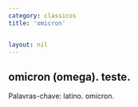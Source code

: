 ```yaml
---
category: classicos
title: 'omicron'


layout: nil
---
```


## omicron (omega). teste.

Palavras-chave: latino. omicron.
